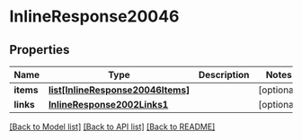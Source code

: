 # InlineResponse20046

## Properties
Name | Type | Description | Notes
------------ | ------------- | ------------- | -------------
**items** | [**list[InlineResponse20046Items]**](InlineResponse20046Items.md) |  | [optional] 
**links** | [**InlineResponse2002Links1**](InlineResponse2002Links1.md) |  | [optional] 

[[Back to Model list]](../README.md#documentation-for-models) [[Back to API list]](../README.md#documentation-for-api-endpoints) [[Back to README]](../README.md)


